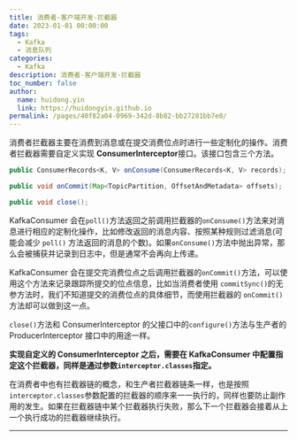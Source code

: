 ```yaml
---
title: 消费者-客户端开发-拦截器
date: 2023-01-01 00:00:00
tags:
  - Kafka
  - 消息队列
categories:
  - Kafka
description: 消费者-客户端开发-拦截器
toc_number: false
author:
  name: huidong.yin
  link: https://huidongyin.github.io
permalink: /pages/40f82a04-0969-342d-8b82-bb27281bb7e0/
---
```


消费者拦截器主要在消费到消息或在提交消费位点时进行一些定制化的操作。消费者拦截器需要自定义实现 **ConsumerInterceptor**接口。该接口包含三个方法。

```java
public ConsumerRecords<K, V> onConsume(ConsumerRecords<K, V> records);

public void onCommit(Map<TopicPartition, OffsetAndMetadata> offsets);

public void close();
```

KafkaConsumer 会在`poll()`方法返回之前调用拦截器的`onConsume()`方法来对消息进行相应的定制化操作，比如修改返回的消息内容、按照某种规则过滤消息(可能会减少 `poll()` 方法返回的消息的个数)。如果`onConsume()`方法中抛出异常，那么会被捕获并记录到日志中，但是通常不会再向上传递。

KafkaConsumer 会在提交完消费位点之后调用拦截器的`onCommit()`方法，可以使用这个方法来记录跟踪所提交的位点信息，比如当消费者使用 `commitSync()`的无参方法时，我们不知道提交的消费位点的具体细节，而使用拦截器的 `onCommit()` 方法却可以做到这一点。

`close()`方法和 ConsumerInterceptor 的父接口中的`configure()`方法与生产者的 ProducerInterceptor 接口中的用途一样。

**实现自定义的 ConsumerInterceptor 之后，需要在 KafkaConsumer 中配置指定这个拦截器，同样是通过参数`interceptor.classes`指定。**

在消费者中也有拦截器链的概念，和生产者拦截器链条一样，也是按照 `interceptor.classes`参数配置的拦截器的顺序来一一执行的，同样也要防止副作用的发生。如果在拦截器链中某个拦截器执行失败，那么下一个拦截器会接着从上一个执行成功的拦截器继续执行。

---
